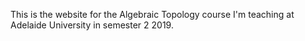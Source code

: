 This is the website for the Algebraic Topology course I'm teaching at Adelaide University in semester 2 2019.
